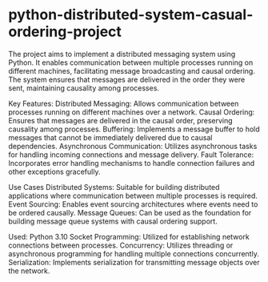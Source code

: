 # python-distributed-system-casual-ordering-project
The project aims to implement a distributed messaging system using Python. It enables communication between multiple processes running on different machines, facilitating message broadcasting and causal ordering. The system ensures that messages are delivered in the order they were sent, maintaining causality among processes.

Key Features:
Distributed Messaging: Allows communication between processes running on different machines over a network.
Causal Ordering: Ensures that messages are delivered in the causal order, preserving causality among processes.
Buffering: Implements a message buffer to hold messages that cannot be immediately delivered due to causal dependencies.
Asynchronous Communication: Utilizes asynchronous tasks for handling incoming connections and message delivery.
Fault Tolerance: Incorporates error handling mechanisms to handle connection failures and other exceptions gracefully.

Use Cases
Distributed Systems: Suitable for building distributed applications where communication between multiple processes is required.
Event Sourcing: Enables event sourcing architectures where events need to be ordered causally.
Message Queues: Can be used as the foundation for building message queue systems with causal ordering support.

Used:
Python 3.10 
Socket Programming: Utilized for establishing network connections between processes.
Concurrency: Utilizes threading or asynchronous programming for handling multiple connections concurrently.
Serialization: Implements serialization for transmitting message objects over the network.
